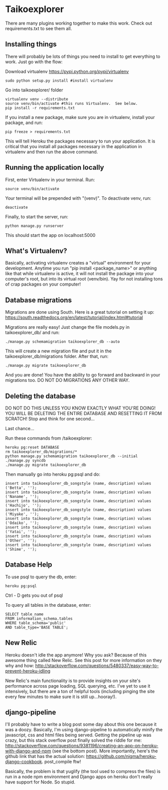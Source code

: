 # Taikoexplorer

There are many plugins working together to make this work.  Check out
requirements.txt to see them all.  

## Installing things

There will probably be lots of things you need to install to get everything to
work.  Just go with the flow:

Download virtualenv https://pypi.python.org/pypi/virtualenv

    sudo python setup.py install #install virtualenv

Go into taikoexplorer/ folder

    virtualenv venv --distribute
    source venv/bin/activate #this runs Virtualenv.  See below.
    pip install -r requirements.txt

If you install a new package, make sure you are in virtualenv, install your
package, and run:

    pip freeze > requirements.txt

This will tell Heroku the packages necessary to run your application.  It is
critical that you install all packages necessary in the application in
virtualenv and then run the above command.

## Running the application locally

First, enter Virtualenv in your terminal.  Run:

    source venv/bin/activate

Your terminal will be prepended with "(venv)".  To deactivate venv, run:

    deactivate

Finally, to start the server, run:

    python manage.py runserver

This should start the app on localhost:5000

## What's Virtualenv?

Basically, activating virtualenv creates a "virtual" environment for your
development.  Anytime you run "pip install <package_name>" or anything like that
while virtualenv is active, it will not install the package into your computer's
root, but into its virtual root (venv/bin).  Yay for not installing tons of crap
packages on your computer!

## Database migrations

Migrations are done using South.  Here is a great tutorial on setting it up:
https://south.readthedocs.org/en/latest/tutorial/index.html#tutorial

Migrations are really easy!  Just change the file models.py in taikoexplorer_db/
and run:

    ./manage.py schemamigration taikoexplorer_db --auto

This will create a new migration file and put it in the
taikoexplorer_db/migrations folder.  After that, run:

    ./manage.py migrate taikoexplorer_db

And you are done!  You have the ability to go forward and backward in your
migrations too.  DO NOT DO MIGRATIONS ANY OTHER WAY.

## Deleting the database
DO NOT DO THIS UNLESS YOU KNOW EXACTLY WHAT YOU'RE DOING!
YOU WILL BE DELETING THE ENTIRE DATABASE AND RESETTING IT FROM SCRATCH!
Stop and think for one second...

Last chance...

Run these commands from /taikoexplorer: 

    heroku pg:reset DATABASE
    rm taikoexplorer_db/migrations/*
    python manage.py schemamigration taikoexplorer_db --initial
    ./manage.py syncdb
    ./manage.py migrate taikoexplorer_db
    
Then manually go into heroku pg:psql and do:

    insert into taikoexplorer_db_songstyle (name, description) values ('Betta', '');
    insert into taikoexplorer_db_songstyle (name, description) values ('Naname', '');
    insert into taikoexplorer_db_songstyle (name, description) values ('Hachijo', '');
    insert into taikoexplorer_db_songstyle (name, description) values ('Miyake', '');
    insert into taikoexplorer_db_songstyle (name, description) values ('Odaiko', '');
    insert into taikoexplorer_db_songstyle (name, description) values ('Yatai', '');
    insert into taikoexplorer_db_songstyle (name, description) values ('Other', '');
    insert into taikoexplorer_db_songstyle (name, description) values ('Shime', '');

## Database Help

To use psql to query the db, enter: 

    heroku pg:psql
    
Ctrl - D gets you out of psql

To query all tables in the database, enter:

    SELECT table_name 
    FROM information_schema.tables 
    WHERE table_schema='public' 
    AND table_type='BASE TABLE';
    
## New Relic

Heroku doesn't idle the app anymore!  Why you ask?  Because of this awesome thing called New Relic.  See this post for more information on they why and how: http://stackoverflow.com/questions/5480337/easy-way-to-prevent-heroku-idling

New Relic's main functionality is to provide insights on your site's performance across page loading, SQL querying, etc.  I've yet to use it intensively, but there are a ton of helpful tools (including pinging the site every few minutes to make sure it is still up...hooray!).

## django-pipeline

I'll probably have to write a blog post some day about this one because it was a doozy.  Basically, I'm using django-pipeline to automatically minify the javascript, css and html files being served.  Getting the pipeline up was crazy, but this stack overflow post finally solved the riddle for me: http://stackoverflow.com/questions/9381196/creating-an-app-on-heroku-with-django-and-npm (see the bottom post).  More importantly, here's the github link that has the actual solution: https://github.com/nigma/heroku-django-cookbook.  post_compile ftw!

Basically, the problem is that yuglify (the tool used to compress the files) is run in a node npm environment and Django apps on heroku don't really have support for Node.  So stupid.
